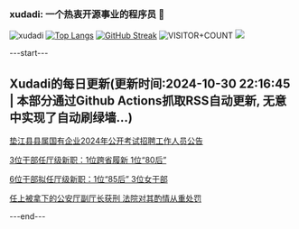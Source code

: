 ### xudadi: 一个热衷开源事业的程序员 👋

![xudadi](https://github-readme-stats-git-masterorgs-github-readme-stats-team.vercel.app/api?username=xudadi)
[![Top Langs](https://github-readme-stats.vercel.app/api/top-langs/?username=xudadi)](https://github.com/anuraghazra/github-readme-stats)
[![GitHub Streak](https://streak-stats.demolab.com?user=xudadi&locale=zh_Hans)](https://git.io/streak-stats)
![VISITOR+COUNT](https://komarev.com/ghpvc/?username=xudadi&label=VISITOR+COUNT)
![](https://raw.githubusercontent.com/xudadi/xudadi/main/assets/github-contribution-grid-snake.svg)


---start---

## Xudadi的每日更新(更新时间:2024-10-30 22:16:45 | 本部分通过Github Actions抓取RSS自动更新, 无意中实现了自动刷绿墙...)

[垫江县县属国有企业2024年公开考试招聘工作人员公告](https://www.gongkaoleida.com/article/2176413)

[3位干部任厅级新职：1位跨省履新 1位“80后”](https://m.163.com/news/article/JFP5MPQI0530JPVV.html)

[6位干部拟任厅级新职：1位“85后” 3位女干部](https://m.163.com/news/article/JFJK1C5N055040N3.html)

[任上被拿下的公安厅副厅长获刑 法院对其酌情从重处罚](https://m.163.com/news/article/JFP33CC0051482MP.html)

---end---

